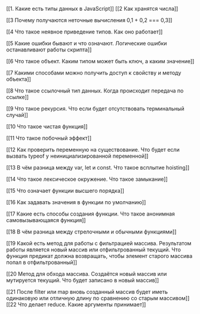 [[1. Какие есть типы данных в JavaScript]]
[[2 Как хранятся числа]]

[[3 Почему получаются неточные вычисления 0,1 + 0,2 === 0,3]]

[[4 Что такое неявное приведение типов. Как оно работает]]
  
[[5 Какие ошибки бывают и что означают. Логические ошибки останавливают работы скрипта]]

[[6 Что такое объект. Каким типом может быть ключ, а каким значение]]

[[7 Какими способами можно получить доступ к свойству и методу объекта]]

[[8 Что такое ссылочный тип данных. Когда происходит передача по ссылке]]

[[9 Что такое рекурсия. Что если будет отсутствовать терминальный случай]]

[[10 Что такое чистая функция]]

[[11 Что такое побочный эффект]]

[[12 Как проверить переменную на существование. Что будет если вызвать typeof у неинициализированной переменной]]

[[13 В чём разница между var, let и const. Что такое всплытие hoisting]]


[[14 Что такое лексическое окружение. Что такое замыкание]]

[[15 Что означает функции высшего порядка]]

[[16 Как задавать значения в функции по умолчанию]]

[[17 Какие есть способы создания функции. Что такое анонимная самовызывающаяся функция]]

[[18 В чём разница между стрелочными и обычными функциями]]

[[19 Какой есть метод для работы с фильтрацией массива. Результатом работы является новый массив или отфильтрованный текущий. Что функция предикат должна возвращать, чтобы элемент старого массива попал в отфильтрованный]]

[[20 Метод для обхода массива. Создаётся новый массив или мутируется текущий. Что будет записано в новый массив]]

[[21 После filter или map вновь созданный массив будет иметь одинаковую или отличную длину по сравнению со старым массивом]]
[[22 Что делает reduce. Какие аргументы принимает]]